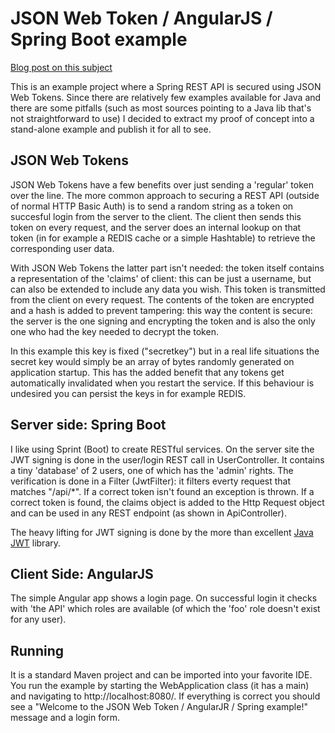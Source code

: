 # JSON Web Token / AngularJS / Spring Boot example

[Blog post on this subject](http://niels.nu/blog/2015/json-web-tokens.html)

This is an example project where a Spring REST API is secured using JSON Web Tokens. Since there are relatively few examples available for Java and there are some pitfalls (such as most sources pointing to a Java lib that's not straightforward to use) I decided to extract my proof of concept into a stand-alone example and publish it for all to see.

## JSON Web Tokens

JSON Web Tokens have a few benefits over just sending a 'regular' token over the line. The more common approach to securing a REST API (outside of normal HTTP Basic Auth) is to send a random string as a token on succesful login from the server to the client. The client then sends this token on every request, and the server does an internal lookup on that token (in for example a REDIS cache or a simple Hashtable) to retrieve the corresponding user data.

With JSON Web Tokens the latter part isn't needed: the token itself contains a representation of the 'claims' of client: this can be just a username, but can also be extended to include any data you wish. This token is transmitted from the client on every request. The contents of the token are encrypted and a hash is added to prevent tampering: this way the content is secure: the server is the one signing and encrypting the token and is also the only one who had the key needed to decrypt the token. 

In this example this key is fixed ("secretkey") but in a real life situations the secret key would simply be an array of bytes randomly generated on application startup. This has the added benefit that any tokens get automatically invalidated when you restart the service. If this behaviour is undesired you can persist the keys in for example REDIS.

## Server side: Spring Boot

I like using Sprint (Boot) to create RESTful services. On the server site the JWT signing is done in the user/login REST call in UserController. It contains a tiny 'database' of 2 users, one of which has the 'admin' rights. The verification is done in a Filter (JwtFilter): it filters everty request that matches "/api/*". If a correct token isn't found an exception is thrown. If a correct token is found, the claims object is added to the Http Request object and can be used in any REST endpoint (as shown in ApiController).

The heavy lifting for JWT signing is done by the more than excellent [Java JWT](https://github.com/jwtk/jjwt) library.

## Client Side: AngularJS

The simple Angular app shows a login page. On successful login it checks with 'the API' which roles are available (of which the 'foo' role doesn't exist for any user).


## Running

It is a standard Maven project and can be imported into your favorite IDE. You run the example by starting the WebApplication class (it has a main) and navigating to http://localhost:8080/. If everything is correct you should see a "Welcome to the JSON Web Token / AngularJR / Spring example!" message and a login form.



